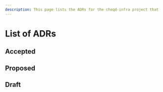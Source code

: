 ```yaml
---
description: This page lists the ADRs for the cheqd-infra project that have been Accepted, Proposed, or in Draft stage.
---
```


# List of ADRs

## Accepted

## Proposed

## Draft
